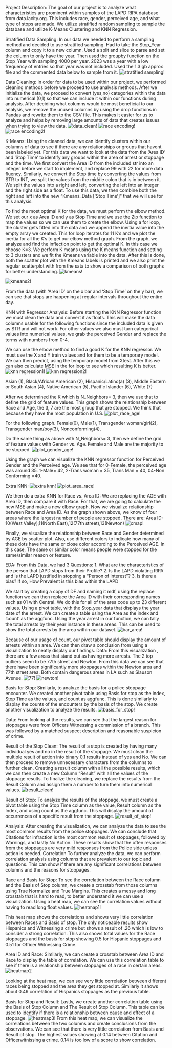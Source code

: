 Project Description: The goal of our project is to analyze what characteristics are prominent within samples of the LAPD RIPA database from data.lacity.org. This includes race, gender, perceived age, and what type of stops are made. We utilize stratified random sampling to sample the database and utilize K-Means Clustering and KNN Regression.



Stratified Data Sampling: In our data we needed to perform a sampling method and decided to use stratified sampling. Had to take the Stop_Year column and copy it to a new column. Used a split and slice to parse and set the column to only have the year. Then used the groupby function on the Stop_Year with sampling 4000 per year. 2023 was a year with a low frequency of entries so that year was not included. Used the 1.3 gb approx file and the commented data below to sample from it. 
![stratified sampling!](https://github.com/CC-Sev/LA_Police_Stops_Analysis/blob/40bd9e9e87d858a8030e97c9425dd513af19c06c/images/clean.png)



Data Cleaning:
In order for data to be used within our project, we performed cleaning methods before we proceed to use analysis methods. After we initialize the data, we proceed to convert (yes,no) categories within the data into numerical (0,1) so that we can include it within our functions during analysis. After deciding what columns would be most beneficial to our analysis, we remove the unused columns by using the drop functions in Pandas and rewrite them to the CSV file. This makes it easier for us to analyze and helps by removing large amounts of data that creates issues when trying to view the data.
![data_clean!](https://github.com/CC-Sev/LA_Police_Stops_Analysis/blob/fa468649a2280e3aa63ad66cc6ab91d8bfe46cfe/images/data_cleaning.png)
![race encoding!](https://github.com/CC-Sev/LA_Police_Stops_Analysis/blob/fa468649a2280e3aa63ad66cc6ab91d8bfe46cfe/images/races_numerical.png)
![race encoding2!](https://github.com/CC-Sev/LA_Police_Stops_Analysis/blob/fa468649a2280e3aa63ad66cc6ab91d8bfe46cfe/images/encoding.png)

K-Means:
Using the cleaned data, we can identify clusters within our columns of data to see if there are any relationships or  groups that havent been labeled yet.
For this data we want to look at the data from the ‘Area ID’ and ‘Stop Time’ to identify any groups within the area of arrest or stoppage and the time.
We first convert the Area ID from the included str into an integer before we start to implement, and replace 99 with 22 for more data fluency. 
Similarly, we convert the Stop time by converting the values from STR to INT, we split the values from the middle colon that is in between it. We split the values into a right and left, converting the left into an integer and the right side as a float. To use this data, we then combine both the right and left into the new “Kmeans_Data [‘Stop Time’]” that we will use for this analysis.

To find the most optimal K for the data, we must perform the elbow method. We set our x as Area ID and y as Stop Time and we use the Zip function to map the values so we can use them to create the elbow. Using a for loop, the cluster gets fitted into the data and we append the inertia value into the empty array we created. This for loop iterates for 11 K’s and we plot the inertia for all the K’s to get our elbow method graph.
From the graph, we analyze and find the inflection point to get the optimal K. In this case we choose K=3. We perform K means using the K means function and setting to 3 clusters and we fit the Kmeans variable into the data. After this is done, both the scatter plot with the Kmeans labels is printed and we also print the regular scatterplot with from the sata to show a comparison of both graphs for better understanding.
![kmeans!](https://github.com/CC-Sev/LA_Police_Stops_Analysis/blob/7cf8bb18b12376e2f3a8b1b6c719c9bda175adc3/images/kmeans_data_plot.png)

![kmeans2!](https://github.com/CC-Sev/LA_Police_Stops_Analysis/blob/70c67c93c6429ad403b75b75c6eb8889fb588cad/images/elbow_knn.png)

From the data (with ‘Area ID’ on the x bar and ‘Stop Time’ on the y bar), we can see that stops are happening at regular intervals throughout the entire day.

KNN with Regressor Analysis:
Before starting the KNN Regressor function we must clean the data and convert it as floats. This will make the data columns usable for the following functions since the included data is given as STR and will not work. For other values we also must turn categorical values into numerical values, we grab the perceived Gender and replace the terms with numbers from 0-4.

We can use the elbow method to find a good K for the KNN regressor. We must use the X and Y train values and for them to be a temporary model. We can then predict, using the temporary model from Xtest. After this we can also calculate MSE in the for loop to see which resulting K is better.
![knn regression1!](https://github.com/CC-Sev/LA_Police_Stops_Analysis/blob/fa468649a2280e3aa63ad66cc6ab91d8bfe46cfe/images/elbow_code.png)
![knn regression2!](https://github.com/CC-Sev/LA_Police_Stops_Analysis/blob/fa468649a2280e3aa63ad66cc6ab91d8bfe46cfe/images/elbow_knn.png)

Asian (1), Black/African American (2), Hispanic/Latino(a) (3), Middle Eastern or South Asian (4), Native American (5), Pacific Islander (6), White (7)


After we determined the K which is N_Neighbors= 3, then we use that to define the grid of feature values. This graph shows the relationship between Race and Age, the 3, 7 are the most group that are stopped. We think that because they have the most population in U.S.
![plot_race_age!](https://github.com/CC-Sev/LA_Police_Stops_Analysis/blob/fa468649a2280e3aa63ad66cc6ab91d8bfe46cfe/images/plot_race_age.png)

For the following graph. Female(0), Male(1), Transgender woman/girl(2), Transgender man/boy(3), Nonconforming(4).

Do the same thing as above with N_Neighbors= 3, then we define the grid of feature values with Gender vs. Age. Female and Male are the majority to be stopped.
![plot_gender_age!](https://github.com/CC-Sev/LA_Police_Stops_Analysis/blob/fa468649a2280e3aa63ad66cc6ab91d8bfe46cfe/images/plot_age&gender.png)

Using the graph we can visualize the KNN regressor function for Perceived Gender and the Perceived age. We see that for 0-Female, the perceived age was around 35. 1-Male= 42, 2-Trans woman = 35, Trans Man = 40, 04-Non Conforming =40.

Extra KNN:
![extra knn!](https://github.com/CC-Sev/LA_Police_Stops_Analysis/blob/fa468649a2280e3aa63ad66cc6ab91d8bfe46cfe/images/mse_graph.png)
![plot_area_race!](https://github.com/CC-Sev/LA_Police_Stops_Analysis/blob/fa468649a2280e3aa63ad66cc6ab91d8bfe46cfe/images/plot_area&race.png)

We then do a extra KNN for Race vs. Area ID:
We are replacing the AGE with Area ID, then compare it with Race. For that, we are going to calculate the new MSE and make a new elbow graph.
Now we visualize relationship between Race and Area ID. 
As the graph shown above, we know of four areas where the largest number of people are stopped.
There are: Area ID: 10(West Valley),11(North East),12(77th street),13(Newton) 
![cmap!](https://github.com/CC-Sev/LA_Police_Stops_Analysis/blob/fa468649a2280e3aa63ad66cc6ab91d8bfe46cfe/images/cmap.png)

Finally, we visualize the relationship between Race and Gender determined by AGE by scatter plot. Also, use different colors to indicate how many of these dots have the same or close color according to the Perceived AGE. In this case, The same or similar color means people were stopped for the same/similar reason or feature.

EDA:
From this Data, we had 3 Questions:
    1. What are the characteristics of the person that LAPD stops from their Profile?
    2. Is the LAPD violating RIPA and is the LAPD justified in stopping a “Person of interest”?
    3. Is there a bias? If so, How Prevalent is this bias within the LAPD


We start by creating a copy of DF and naming it mdf, using the replace function we can then replace the Area ID with their corresponding names such as 01 with Central. We do this for all of the area code up to 23 different values. Using a pivot table, with the Stop_year data that displays the year date of the arrest. We can create a table using the Area as the index and ‘count’ as the aggfunc. Using the year arrest in our function, we can tally the total arrests by their year instance in these areas. This can be used to show the total arrests by the area within our dataset. 
![bar_area!](https://github.com/CC-Sev/LA_Police_Stops_Analysis/blob/9ee016342524151d3e1113595ef85eef074edd4b/images/bar_area.png)


Because of our usage of count, our pivot table should display the amount of arrests within an area. We can then draw a conclusion from using a visualization to neatly display our findings.
Data: From this visualization , there are a few areas that stand out as having more arrests. The 2 top outliers seem to be 77th street and Newton. From this data we can see that there have been significantly more stoppages within the Newton area and 77th street area. Both contain dangerous areas in LA such as Slauson Avenue.
![77!](https://github.com/CC-Sev/LA_Police_Stops_Analysis/blob/9ee016342524151d3e1113595ef85eef074edd4b/images/77th_police.png)
![newton!](https://github.com/CC-Sev/LA_Police_Stops_Analysis/blob/9ee016342524151d3e1113595ef85eef074edd4b/images/newton_police.png)


Basis for Stop:
Similarly, to analyze the basis for a police stoppage encounter. We created another pivot table using Basis for stop as the index, Stop Time as the values, and count as aggfunc. This is done similarly to display the counts of the encounters by the basis of the stop. We create another visualization to analyze the results.
![basis_for_stop!](https://github.com/CC-Sev/LA_Police_Stops_Analysis/blob/9ee016342524151d3e1113595ef85eef074edd4b/images/basis_for_stop.png)

Data:
From looking at the results, we can see that the largest reason for stoppages were from Officers Witnessing a commission of a branch. This was followed by a matched suspect description and reasonable suspicion of crime. 

Result of the Stop Clean:
The result of a stop is created by having many individual yes and no in the result of the stoppage. We must clean the multiple result of action into binary 0,1 results instead of yes and No. We can then proceed to remove unnecessary characters from the columns to further clean. Creating a result column with all the possible results, which we can then create a new Column “Result” with all the values of the stoppage results. To finalize the cleaning, we replace the results from the Result Column and assign them a number to turn them into numerical values. 
![result_clean!](https://github.com/CC-Sev/LA_Police_Stops_Analysis/blob/a09900ffb5d7b5b12894a2700756bfcd240a9a50/images/result_stop_clean.png)

Result of Stop:
To analyze the results of the stoppage, we must create a pivot table using the Stop Time column as the value, Result column as the Index, and using count as the aggfunc. This will display the amount of occurrences of a specific result from the stoppage.
![result_of_stop!](https://github.com/CC-Sev/LA_Police_Stops_Analysis/blob/c12823ba1ca1ddebac50b134598c18f498cfa23b/images/result_of%20stop.png)


Analysis:
After creating the visualization, we can analyze the data to see the most common results from the police stoppages. We can conclude that Citations for infraction is the most common result of stoppages, followed by Warnings,  and lastly No Action. These results show that the often responses from the stoppages are very mild responses from the Police side unless action is needed.
Correlation
	To further analyze the data, we can perform correlation analysis using columns that are prevalent to our topic and questions. This can show if there are any significant correlations between columns and the reasons for stoppages.

Race and Basis for Stop:
To see the correlation between the Race column and the Basis of Stop column, we create a crosstab from those columns using True Normalize and True Margins. This creates a messy and long crosstab that is hard to read, to better understand it we can use a visualization. Using a heat map, we can see the correlation values without having to read long float values.
![heatmap1!](https://github.com/CC-Sev/LA_Police_Stops_Analysis/blob/9ee016342524151d3e1113595ef85eef074edd4b/images/heatmap_reason&race.png)

This heat map shows the correlations and shows very little correlation between Races and Basis of stop. The only noticeable results show Hispanics and Witnessing a crime but shows a result of .26 which is low to consider a strong correlation. This also shows total values for the Race stoppages and the basis for stop showing 0.5 for Hispanic stoppages and 0.51 for Officer Witnessing Crime.

Area ID and Race:
Similarly, we can create a crosstab between Area ID and Race to display the table of correlation. We can use this correlation table to see if there is a relationship between stoppages of a race in certain areas.
![heatmap2](https://github.com/CC-Sev/LA_Police_Stops_Analysis/blob/9ee016342524151d3e1113595ef85eef074edd4b/images/heatmap_race&area.png)

Looking at the heat map, we can see very little correlation between different races being stopped and the area they get stopped at. Similarly it shows about 0.49 correlation of Hispanics stoppages as the previous table.


Basis for Stop and Result:
Lastly, we create another correlation table using the Basis of Stop Column and The Result of Stop Column. This table can be used to identify if there is a relationship between cause and effect of a stoppage.
![heatmap3!](https://github.com/CC-Sev/LA_Police_Stops_Analysis/blob/9ee016342524151d3e1113595ef85eef074edd4b/images/heatmap_bases&stop.png)
From this heat map, we can visualize the correlations between the two columns and create conclusions from the observations. We can see that there is very little correlation from Basis and Result of stop. The highest values showing at 0.14 between Citation  and Officerwitnissing a crime. 0.14 is too low of a score to show correlation.